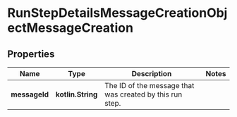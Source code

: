 
# RunStepDetailsMessageCreationObjectMessageCreation

## Properties
Name | Type | Description | Notes
------------ | ------------- | ------------- | -------------
**messageId** | **kotlin.String** | The ID of the message that was created by this run step. | 



